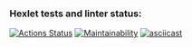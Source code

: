 ### Hexlet tests and linter status:
[![Actions Status](https://github.com/FoggySmile/python-project-49/workflows/hexlet-check/badge.svg)](https://github.com/FoggySmile/python-project-49/actions)
[![Maintainability](https://api.codeclimate.com/v1/badges/35907134e1d5a6f16dc2/maintainability)](https://codeclimate.com/github/FoggySmile/python-project-49/maintainability)
[![asciicast](https://asciinema.org/a/SmSBx9X6B3qPZmnijOi6JndTu.svg)](https://asciinema.org/a/SmSBx9X6B3qPZmnijOi6JndTu)